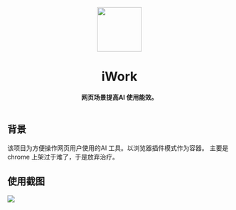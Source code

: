 <p align="center">
  <a href="http://fangzicheng.cn" target="_blank">
    <img width="100"src="https://fangsblog.oss-cn-shanghai.aliyuncs.com/logo/icon-128.png
">
  </a>
</p>
<h1 align="center">iWork</h1>
<div align="center">
  <strong>
    网页场景提高AI 使用能效。
  </strong>
</div>
<br>

## 背景

该项目为方便操作网页用户使用的AI 工具。以浏览器插件模式作为容器。
主要是chrome 上架过于难了，于是放弃治疗。
## 使用截图
<img src="https://fangsblog.oss-cn-shanghai.aliyuncs.com/logo/example.png">


